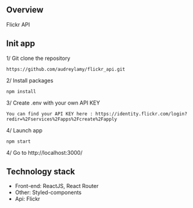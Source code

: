 ## Overview
Flickr API

## Init app
1/ Git clone the repository
```
https://github.com/audreylamy/flickr_api.git
```

2/ Install packages
```
npm install
```

3/ Create .env with your own API KEY
```
You can find your API KEY here : https://identity.flickr.com/login?redir=%2Fservices%2Fapps%2Fcreate%2Fapply
```

4/ Launch app
```
npm start
```

4/ Go to http://localhost:3000/

## Technology stack

+ Front-end: ReactJS, React Router 
+ Other: Styled-components
+ Api: Flickr
